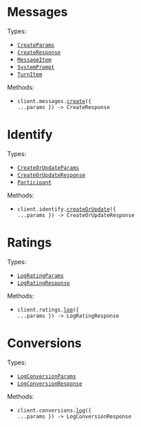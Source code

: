 # Messages

Types:

- <code><a href="./src/resources/messages.ts">CreateParams</a></code>
- <code><a href="./src/resources/messages.ts">CreateResponse</a></code>
- <code><a href="./src/resources/messages.ts">MessageItem</a></code>
- <code><a href="./src/resources/messages.ts">SystemPrompt</a></code>
- <code><a href="./src/resources/messages.ts">TurnItem</a></code>

Methods:

- <code title="post /messages">client.messages.<a href="./src/resources/messages.ts">create</a>({ ...params }) -> CreateResponse</code>

# Identify

Types:

- <code><a href="./src/resources/identify.ts">CreateOrUpdateParams</a></code>
- <code><a href="./src/resources/identify.ts">CreateOrUpdateResponse</a></code>
- <code><a href="./src/resources/identify.ts">Participant</a></code>

Methods:

- <code title="post /identify">client.identify.<a href="./src/resources/identify.ts">createOrUpdate</a>({ ...params }) -> CreateOrUpdateResponse</code>

# Ratings

Types:

- <code><a href="./src/resources/ratings.ts">LogRatingParams</a></code>
- <code><a href="./src/resources/ratings.ts">LogRatingResponse</a></code>

Methods:

- <code title="post /ratings">client.ratings.<a href="./src/resources/ratings.ts">log</a>({ ...params }) -> LogRatingResponse</code>

# Conversions

Types:

- <code><a href="./src/resources/conversions.ts">LogConversionParams</a></code>
- <code><a href="./src/resources/conversions.ts">LogConversionResponse</a></code>

Methods:

- <code title="post /conversions">client.conversions.<a href="./src/resources/conversions.ts">log</a>({ ...params }) -> LogConversionResponse</code>
